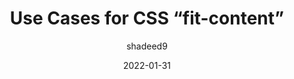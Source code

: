 ---
author: shadeed9
date: 2022-01-31
draft: true
tags:
  - css
target_url: https://ishadeed.com/snippet/fit-content/
title: Use Cases for CSS “fit-content”
---